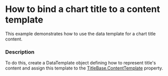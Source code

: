 # How to bind a chart title to a content template


This example demonstrates how to use the data template for a chart title content.


<h3>Description</h3>

To do this, create&nbsp;a&nbsp;DataTemplate object defining how to represent title's content and assign this template to&nbsp;the&nbsp;<a href="https://documentation.devexpress.com/#WPF/DevExpressXpfChartsTitleBase_ContentTemplatetopic">TitleBase.ContentTemplate</a>&nbsp;property.

<br/>


